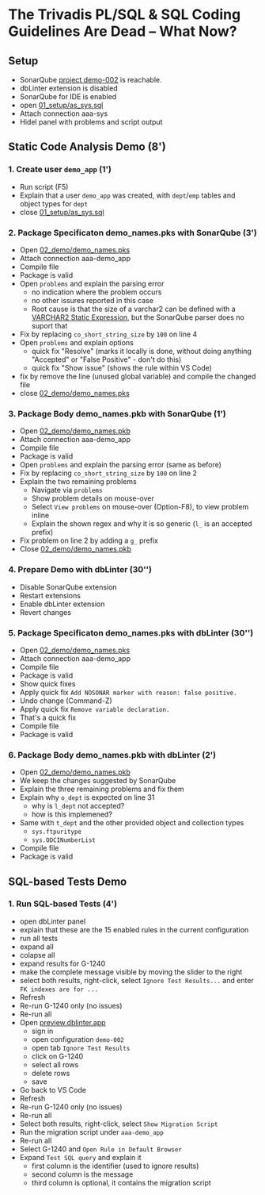 # The Trivadis PL/SQL & SQL Coding Guidelines Are Dead – What Now?

## Setup

- SonarQube [project demo-002](http://127.0.0.1:61011/dashboard?id=demo-002) is reachable.
- dbLinter extension is disabled
- SonarQube for IDE is enabled
- open [01_setup/as_sys.sql](01_setup/as_sys.sql)
- Attach connection aaa-sys
- Hidel panel with problems and script output

## Static Code Analysis Demo (8')

### 1. Create user `demo_app` (1')

- Run script (F5)
- Explain that a user `demo_app` was created, with `dept`/`emp` tables and object types for `dept`
- close [01_setup/as_sys.sql](01_setup/as_sys.sql)

### 2. Package Specificaton demo_names.pks with SonarQube (3')

- Open [02_demo/demo_names.pks](02_demo/demo_names.pks)
- Attach connection aaa-demo_app
- Compile file
- Package is valid
- Open `problems` and explain the parsing error
  - no indication where the problem occurs
  - no other issures reported in this case
  - Root cause is that the size of a varchar2 can be defined with a [VARCHAR2 Static Expression](https://docs.oracle.com/en/database/oracle/oracle-database/23/lnpls/expressions.html#GUID-5D80A222-E07B-45B5-AB08-83016EF64A45), but the SonarQube parser does no suport that
- Fix by replacing `co_short_string_size` by `100` on line 4
- Open `problems` and explain options
  - quick fix "Resolve" (marks it locally is done, without doing anything "Accepted" or "False Positive" - don't do this)
  - quick fix "Show issue" (shows the rule within VS Code)
- fix by remove the line (unused global variable) and compile the changed file
- close [02_demo/demo_names.pks](02_demo/demo_names.pks)

### 3. Package Body demo_names.pkb with SonarQube (1')

- Open [02_demo/demo_names.pkb](02_demo/demo_names.pkb)
- Attach connection aaa-demo_app
- Compile file
- Package is valid
- Open `problems` and explain the parsing error (same as before)
- Fix by replacing `co_short_string_size` by `100` on line 2
- Explain the two remaining problems
  - Navigate via `problems`
  - Show problem details on mouse-over
  - Select `View problems` on mouse-over (Option-F8), to view problem inline
  - Explain the shown regex and why it is so generic (`l_` is an accepted prefix)
- Fix problem on line 2 by adding a `g_` prefix
- Close [02_demo/demo_names.pkb](02_demo/demo_names.pkb)

### 4. Prepare Demo with dbLinter (30'')

- Disable SonarQube extension
- Restart extensions
- Enable dbLinter extension
- Revert changes

### 5. Package Specificaton demo_names.pks with dbLinter (30'')

- Open [02_demo/demo_names.pks](02_demo/demo_names.pks)
- Attach connection aaa-demo_app
- Compile file
- Package is valid
- Show quick fixes
- Apply quick fix `Add NOSONAR marker with reason: false positive.`
- Undo change (Command-Z)
- Apply quick fix `Remove variable declaration.`
- That's a quick fix
- Compile file
- Package is valid

### 6. Package Body demo_names.pkb with dbLinter (2')

- Open [02_demo/demo_names.pkb](02_demo/demo_names.pkb)
- We keep the changes suggested by SonarQube
- Explain the three remaining problems and fix them
- Explain why `o_dept` is expected on line 31
  - why is `l_dept` not accepted?
  - how is this implemened?
- Same with `t_dept` and the other provided object and collection types
  - `sys.ftpuritype`
  - `sys.ODCINumberList`
- Compile file
- Package is valid

## SQL-based Tests Demo

### 1. Run SQL-based Tests (4')

- open dbLinter panel
- explain that these are the 15 enabled rules in the current configuration
- run all tests
- expand all
- colapse all
- expand results for G-1240
- make the complete message visible by moving the slider to the right
- select both results, right-click, select `Ignore Test Results...` and enter `FK indexes are for ...`
- Refresh
- Re-run G-1240 only (no issues)
- Re-run all
- Open [preview.dblinter.app](https://preview.dblinter.app)
  - sign in
  - open configuration `demo-002`
  - open tab `Ignore Test Results`
  - click on G-1240
  - select all rows
  - delete rows
  - save
- Go back to VS Code
- Refresh
- Re-run G-1240 only (no issues)
- Re-run all
- Select both results, right-click, select `Show Migration Script`
- Run the migration script under `aaa-demo_app`
- Re-run all
- Select G-1240 and `Open Rule in Default Browser`
- Expand `Test SQL query` and explain it
  - first column is the identifier (used to ignore results)
  - second column is the message
  - third column is optional, it contains the migration script
